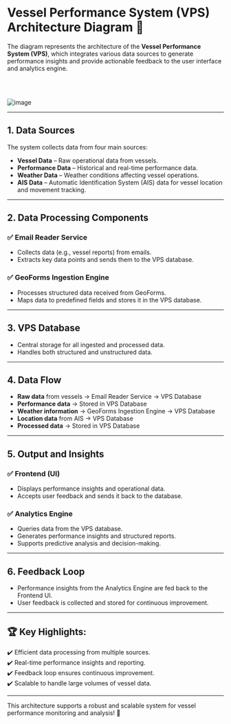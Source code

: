



# Vessel Performance System (VPS) Architecture Diagram 🚢

The diagram represents the architecture of the **Vessel Performance System (VPS)**, which integrates various data sources to generate performance insights and provide actionable feedback to the user interface and analytics engine.


<br>

<br>

![image](https://github.com/user-attachments/assets/4c5cb985-95c3-4471-9222-6e5d5da2415f)

---

## 1. Data Sources
The system collects data from four main sources:
- **Vessel Data** – Raw operational data from vessels.  
- **Performance Data** – Historical and real-time performance data.  
- **Weather Data** – Weather conditions affecting vessel operations.  
- **AIS Data** – Automatic Identification System (AIS) data for vessel location and movement tracking.  

---

## 2. Data Processing Components
### ✅ Email Reader Service  
- Collects data (e.g., vessel reports) from emails.  
- Extracts key data points and sends them to the VPS database.  

### ✅ GeoForms Ingestion Engine  
- Processes structured data received from GeoForms.  
- Maps data to predefined fields and stores it in the VPS database.  

---

## 3. VPS Database
- Central storage for all ingested and processed data.  
- Handles both structured and unstructured data.  

---

## 4. Data Flow
- **Raw data** from vessels → Email Reader Service → VPS Database  
- **Performance data** → Stored in VPS Database  
- **Weather information** → GeoForms Ingestion Engine → VPS Database  
- **Location data** from AIS → VPS Database  
- **Processed data** → Stored in VPS Database  

---

## 5. Output and Insights
### ✅ Frontend (UI)  
- Displays performance insights and operational data.  
- Accepts user feedback and sends it back to the database.  

### ✅ Analytics Engine  
- Queries data from the VPS database.  
- Generates performance insights and structured reports.  
- Supports predictive analysis and decision-making.  

---

## 6. Feedback Loop
- Performance insights from the Analytics Engine are fed back to the Frontend UI.  
- User feedback is collected and stored for continuous improvement.  

---

## 🏆 Key Highlights:
✔️ Efficient data processing from multiple sources.  
✔️ Real-time performance insights and reporting.  
✔️ Feedback loop ensures continuous improvement.  
✔️ Scalable to handle large volumes of vessel data.  

---

This architecture supports a robust and scalable system for vessel performance monitoring and analysis! 🚀
